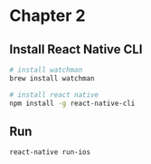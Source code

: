 # Chapter 2

## Install React Native CLI

```bash
# install watchman
brew install watchman

# install react native
npm install -g react-native-cli
```

## Run
```shell
react-native run-ios
```